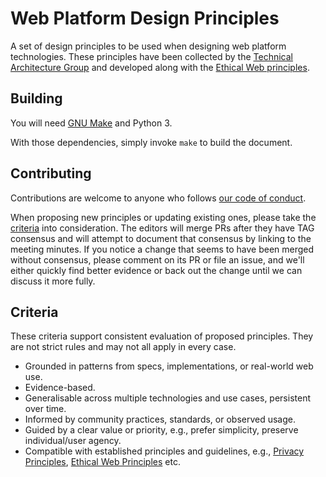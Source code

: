 # Web Platform Design Principles

A set of design principles to be used when designing web platform technologies. These principles have been collected by the [Technical Architecture Group](https://www.w3.org/2001/tag/) and developed along with the [Ethical Web principles](https://github.com/w3ctag/ethical-web-principles/).


## Building

You will need [GNU Make](https://www.gnu.org/software/make/) and Python 3.

With those dependencies, simply invoke `make` to build the document.


## Contributing

Contributions are welcome to anyone who follows [our code of conduct](https://www.w3.org/Consortium/cepc/).

When proposing new principles or updating existing ones, please take the [criteria](#criteria) into consideration.
The editors will merge PRs after they have TAG consensus and will attempt to document that consensus
by linking to the meeting minutes. If you notice a change that seems to have been merged without
consensus, please comment on its PR or file an issue, and we'll either quickly find better evidence
or back out the change until we can discuss it more fully.


## Criteria

These criteria support consistent evaluation of proposed principles. They are not strict rules and may not all apply in every case.

* Grounded in patterns from specs, implementations, or real-world web use.
* Evidence-based.
* Generalisable across multiple technologies and use cases, persistent over time.
* Informed by community practices, standards, or observed usage.
* Guided by a clear value or priority, e.g., prefer simplicity, preserve individual/user agency.
* Compatible with established principles and guidelines, 
    e.g., [Privacy Principles](https://www.w3.org/TR/privacy-principles/), [Ethical Web Principles](https://www.w3.org/TR/ethical-web-principles/) etc.
